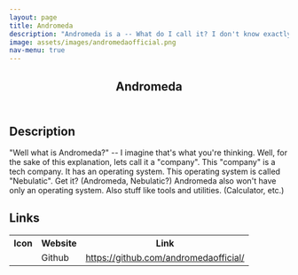 ```yaml
---
layout: page
title: Andromeda
description: "Andromeda is a -- What do I call it? I don't know exactly yet. Right now Andromeda is a group of two people: SnurfTech (me) and gitventurer"
image: assets/images/andromedaofficial.png
nav-menu: true
---
```

<!-- Main -->
<div id="main" class="alt">

<!-- One -->
<section id="one">
	<div class="inner">
		<header class="major">
			<h1>Andromeda</h1>
		</header>

<!-- Content -->
<h2>Description</h2>

<p>"Well what is Andromeda?" -- I imagine that's what you're thinking. Well, for the sake of this explanation, lets call it a "company". This "company" is a tech company. It has an operating system. This operating system is called "Nebulatic". Get it? (Andromeda, Nebulatic?) Andromeda also won't have only an operating system. Also stuff like tools and utilities. (Calculator, etc.)</p>

<h2>Links</h2>

<table class="table table-element">
  <tr>
	<th class="table-element">Icon</th>
    <th class="table-element">Website</th>
    <th class="table-element">Link</th>
  </tr>
  <tr>
	<td class="table-element"><span class="fab fa-github"></span></td>
    <td class="table-element">Github</td>
    <td class="table-element"><a href="https://github.com/andromedaofficial/">https://github.com/andromedaofficial/</a></td>
  </tr>
</table>

</div>
</section>

